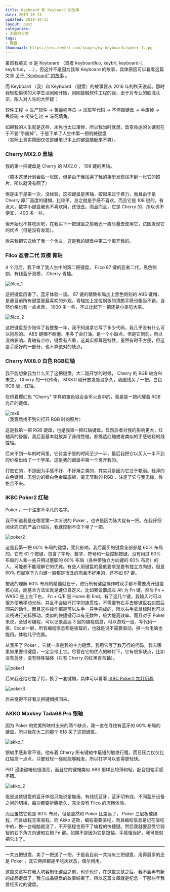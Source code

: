 ```yaml
---
title: Keyboard 和 Keyboard 的故事
date: 2019-10-13
updated: 2019-10-13
layout: post
categories:
- 无聊的日常
tags:
- 键盘
thumbnail: https://oss.keybrl.com/images/my-keyboards/poker_1.jpg
---
```


虽然我英文 id 是 Keyboard （或者 keyboardluo, keybrl, keyboard-l, keybrluo， ...），但这并不是因为我和 Keyboard 的故事，具体原因可以看看这篇文章 [关于 “Keyboard” 的故事](/boring-2019-07-18-keyboard/) 。

而 Keyboard （我）和 Keyboard （键盘）的故事要从 2016 年的秋天说起。那时我轻松愉快的大学生活刚刚开始，刚刚接触软件工程的我，出于对专业的肤浅认识，陷入对人生的大怀疑：

软件工程 -> 生产软件 -> 苦逼程序员 -> 加班写代码 -> 不停敲键盘 -> 手废掉 -> 丢饭碗 -> 街头乞讨 -> 冻死墙角。

如果我的人生就是这样，未免也太过凄惨，所以我当时就想，改变命运的关键就在于不要“手废掉”，于是下单了人生中第一把机械键盘  
（实际上真实原因仅仅是嫌笔记本上的键盘敲起来不爽）。

### Cherry MX2.0 黑轴

我的第一把键盘是 Cherry 的 MX2.0 ， 108 键的黑轴。

（原本这里计划会贴一张图，但是由于我找遍了我的相册发现找不到一张它的照片，所以就没有图了）

但是由于是第一次，没经验，这把键盘是黑轴，按起来过于费力，而且由于是 Cherry 原厂高度的键帽，比较平，总之就是手感不喜欢。而且它是 108 键的，有点大，数字小键盘我也不喜欢用，还很丑。而且而且，它是 Cherry 的，所以也不便宜， 400 多一些。

但开始也不算吃灰吧，在我买下一把键盘之前我还一直尽量去使用它，试图发现它的优点（但是没有发现）。

后来我把它送给了我一个舍友，这是我的键盘中第二个离开我的。

### Filco 忍者二代 双模 青轴

4 个月后，我下单了我人生中的第二把键盘， Filco 87 键的忍者二代，黑色侧刻，有线蓝牙双模， Cherry 青轴。

![filco_1](https://oss.keybrl.com/images/my-keyboards/filco_1.jpg)

这把键盘厉害了。蓝牙体验一流。 87 键的精致布局加上黑色侧刻的 ABS 键帽，是我目前所有键盘里最喜欢的外观。青轴加上定位钢板的清脆手感也相当不错。当然价格也有一点点贵， 1000 多一些，不过比起下一把还是小巫见大巫。

![filco_2](https://oss.keybrl.com/images/my-keyboards/filco_2.jpg)

这把键盘至少陪伴了我整整一年，我不知道拿它写了多少代码，我几乎没有什么可以抱怨的。 ABS 键帽不耐磨、用多了会打油，是一个小缺点，但是它侧刻，所以没啥影响。青轴有点吵，键盘有点重，这其实都算是特性，虽然有时不方便，但这是手感好的一部分，也不算绝对的缺点。

### Cherry MX8.0 白色 RGB红轴

我不能想象我为什么买了这把键盘。大二刚开学的时候， Cherry 的 RGB 轴方兴未艾， Cherry 的一代传奇， MX8.0 刚开放发售没多久，我脑残买了一把。白色 RGB 版，红轴。

在印着樱红色 "Cherry" 字样的银色铝合金军火盒中的，竟是是一把闪耀着 RGB 光芒的键盘。

![mx8](https://oss.keybrl.com/images/my-keyboards/mx8.jpg)  
（我竟然找不到它打开 RGB 时的照片）

这是我第一把 RGB 键盘，也是我第一把红轴键盘。显然后者对我的影响更大，红轴真的舒服，我后面基本就放弃了非线性轴，都挑选红轴或者类似的手感较轻的线性轴。

后来不到一年的时间里，它待盒子里的时间至少一半，最后我把它以买入一半不到的价格出给了一个学弟，这是我的键盘中第一个离开我的。

打败它的，不是因为手感不好、不好用之类的，其实只是因为它过于艳丽。轻浮的白色键帽，无包边的银白色金属底板，毫无节制的 RGB ，注定了它与我无缘，性格合不来。

### IKBC Poker2 红轴

Poker ，一个注定不平凡的名字。

我不知道我是在哪里第一次听说的 Poker ，也许是因为陈大佬有一把。在我仔细阅读完它的产品介绍后，我就控制不住下单了一把。

![poker2](https://oss.keybrl.com/images/my-keyboards/poker_2.jpg)  

这是我第一把 60% 布局的键盘，受此影响，我后面买的键盘全部都是 60% 布局的。它有 61 个按键，包含了字母、数字、符号和一些控制按键。没有用过 60% 布局的人和一些只用过蹩脚的 60% 布局（各种带独立方向键的 60% 布局）的人，可能都不能理解它的优雅。有些人用键盘的最低要求是要有独立方向键，但是 60% 布局塞下方向键一般都是很丑的而且不好用的，还不如 87 键。

按我的理解 60% 布局的精髓就在于，进行所有键盘操作时双手都不需要离开键盘核心区，而基本方法论就是键位自定义。比如我设置成左 Alt 为 Fn 键，然后 Fn + WASD 是上左下右， Fn + Q/E 是 Home 和 End。有了这几个键，我输入时可以很方便地移动光标，并且不会破坏打字的连贯性，不需要有右手去够键盘右边然后回来的动作。而且这些操作都是可以左手一只手完成的，所以右手拿鼠标时也可以流畅进行光标移动。类似的快捷键可以有无数种，极大提高效率。而且对于 Poker 来说，全键可编程，可以记录高达 3 层的编程信息，可以游戏一层、写代码一层、Excel一层，所有编程信息都是板载的，也就是说不需要驱动，换一台电脑也能用。体验几乎完美。

从我买了 Poker ，它就一直是我的主力键盘。我用它写了数万行的代码，我去哪里如果要带键盘，一定会带上它。尽管在它的优点的映衬下，它有很多缺点，比如没有蓝牙，没有特殊轴体（只有 Cherry 的红黑青茶轴）。

![poker1](https://oss.keybrl.com/images/my-keyboards/poker_1.jpg) 

后来我还给它加了灯，换了一套键帽，具体可以看看 [IKBC Poker2 加灯历程](/boring-2018-01-20-lighted-poker2/)

![poker3](https://oss.keybrl.com/images/my-keyboards/poker_3.jpg)  

后来觉得不好看又把键帽换回来。

### AKKO Maxkey Tada68 Pro 银轴

因为 Poker 的完美所映衬出来的两个缺点，我一直在寻找有蓝牙的 60% 布局的键盘，所以我在大二的那个 618 买了这把键盘。

![akko_1](https://oss.keybrl.com/images/my-keyboards/akko_1.jpg) 

银轴手感非常不错，他有着 Cherry 所有键轴中最短的触发行程，而且压力仅仅比红轴高一点点，只要轻轻一碰就能够触发，所以打字可以变得更轻快。

PBT 浸染键帽也很漂亮，而且它的键帽类似 ABS 那样比较薄和轻，配合银轴手感不错。

![akko_2](https://oss.keybrl.com/images/my-keyboards/akko_2.jpg) 

但是这款键盘的蓝牙体验只能说是能用，有线切蓝牙，蓝牙切有线，不同蓝牙设备之间的切换，每次都要折腾挺久，完全没有 Filco 的流畅体验。

而且虽然它也是 60% 布局，但是显然和 Poker 比差远了， Poker 三层板载编程，而且编程无需驱程。而 Akko 这款，编程需要驱程，而且编程信息是记在驱程中的，换一台电脑就没了，不开驱程也用不了编程的快捷键。然后我就要忍受它弱智的右下角方向键和右侧 Fn 键。如果不是因为它是银轴，手感相当好，我可能就把它出了。

---

一共五把键盘，卖了一把送了一把，于是我目前一共持有三把键盘，用得最多的还是 Poker ，其它两把都是半吃灰状态，偶尔用用。

这篇文章写在我入坑客制化键盘之前，也许也许，在这篇文章之后，我不会再有新的成品键盘了，我与成品键盘的故事结束了。所以这篇文章就是纪念一下那些年我曾经买过的键盘。
